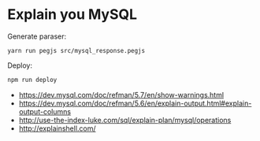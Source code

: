 # Explain you MySQL

Generate paraser:

```
yarn run pegjs src/mysql_response.pegjs
```

Deploy:

```sh
npm run deploy
```

- https://dev.mysql.com/doc/refman/5.7/en/show-warnings.html
- https://dev.mysql.com/doc/refman/5.6/en/explain-output.html#explain-output-columns
- http://use-the-index-luke.com/sql/explain-plan/mysql/operations
- http://explainshell.com/

